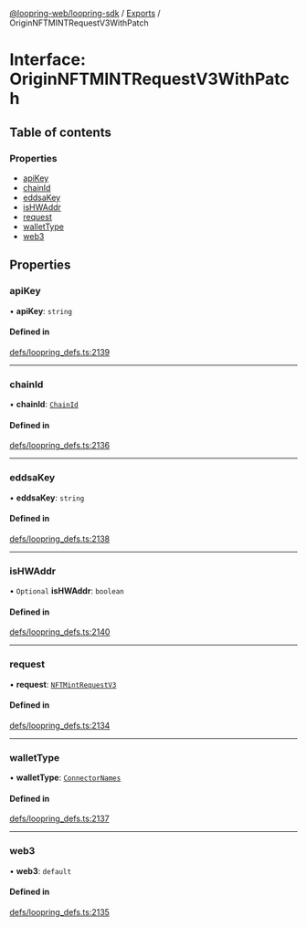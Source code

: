 [@loopring-web/loopring-sdk](../README.md) / [Exports](../modules.md) / OriginNFTMINTRequestV3WithPatch

# Interface: OriginNFTMINTRequestV3WithPatch

## Table of contents

### Properties

- [apiKey](OriginNFTMINTRequestV3WithPatch.md#apikey)
- [chainId](OriginNFTMINTRequestV3WithPatch.md#chainid)
- [eddsaKey](OriginNFTMINTRequestV3WithPatch.md#eddsakey)
- [isHWAddr](OriginNFTMINTRequestV3WithPatch.md#ishwaddr)
- [request](OriginNFTMINTRequestV3WithPatch.md#request)
- [walletType](OriginNFTMINTRequestV3WithPatch.md#wallettype)
- [web3](OriginNFTMINTRequestV3WithPatch.md#web3)

## Properties

### apiKey

• **apiKey**: `string`

#### Defined in

[defs/loopring_defs.ts:2139](https://github.com/Loopring/loopring_sdk/blob/fd60be9/src/defs/loopring_defs.ts#L2139)

___

### chainId

• **chainId**: [`ChainId`](../enums/ChainId.md)

#### Defined in

[defs/loopring_defs.ts:2136](https://github.com/Loopring/loopring_sdk/blob/fd60be9/src/defs/loopring_defs.ts#L2136)

___

### eddsaKey

• **eddsaKey**: `string`

#### Defined in

[defs/loopring_defs.ts:2138](https://github.com/Loopring/loopring_sdk/blob/fd60be9/src/defs/loopring_defs.ts#L2138)

___

### isHWAddr

• `Optional` **isHWAddr**: `boolean`

#### Defined in

[defs/loopring_defs.ts:2140](https://github.com/Loopring/loopring_sdk/blob/fd60be9/src/defs/loopring_defs.ts#L2140)

___

### request

• **request**: [`NFTMintRequestV3`](NFTMintRequestV3.md)

#### Defined in

[defs/loopring_defs.ts:2134](https://github.com/Loopring/loopring_sdk/blob/fd60be9/src/defs/loopring_defs.ts#L2134)

___

### walletType

• **walletType**: [`ConnectorNames`](../enums/ConnectorNames.md)

#### Defined in

[defs/loopring_defs.ts:2137](https://github.com/Loopring/loopring_sdk/blob/fd60be9/src/defs/loopring_defs.ts#L2137)

___

### web3

• **web3**: `default`

#### Defined in

[defs/loopring_defs.ts:2135](https://github.com/Loopring/loopring_sdk/blob/fd60be9/src/defs/loopring_defs.ts#L2135)
